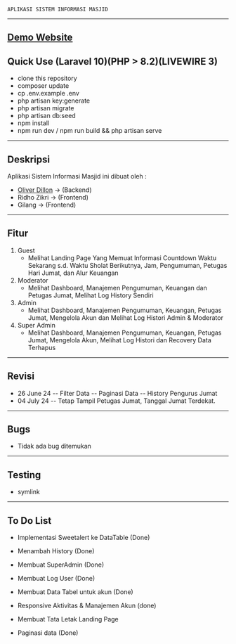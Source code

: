     APLIKASI SISTEM INFORMASI MASJID
------------------------------------------------------
<a href="https://v-project.my.id"> Demo Website </a>
------------------------------------------------------
Quick Use (Laravel 10)(PHP > 8.2)(LIVEWIRE 3)
------------------------------------------------------
- clone this repository
- composer update
- cp .env.example .env
- php artisan key:generate
- php artisan migrate
- php artisan db:seed
- npm install
- npm run dev / npm run build && php artisan serve
-------------------------------------------------------
Deskripsi
-------------------------------------------------------
Aplikasi Sistem Informasi Masjid ini dibuat oleh :
- <a href='https://linkedin.com/in/oliverkore'>Oliver Dillon</a> -> (Backend)
- Ridho Zikri -> (Frontend)
- Gilang -> (Frontend)
--------------------------------------------------------
Fitur
--------------------------------------------------------
1. Guest
   - Melihat Landing Page Yang Memuat Informasi Countdown Waktu Sekarang s.d. Waktu Sholat Berikutnya, Jam, Pengumuman, Petugas Hari Jumat, dan Alur Keuangan
2. Moderator
   - Melihat Dashboard, Manajemen Pengumuman, Keuangan dan Petugas Jumat, Melihat Log History Sendiri
3. Admin
   - Melihat Dashboard, Manajemen Pengumuman, Keuangan, Petugas Jumat, Mengelola Akun dan Melihat Log Histori Admin & Moderator
3. Super Admin
   - Melihat Dashboard, Manajemen Pengumuman, Keuangan, Petugas Jumat, Mengelola Akun, Melihat Log Histori dan Recovery Data Terhapus
--------------------------------------------------------
Revisi
--------------------------------------------------------
- 26 June 24
-- Filter Data
-- Paginasi Data
-- History Pengurus Jumat
- 04 July 24
-- Tetap Tampil Petugas Jumat, Tanggal Jumat Terdekat.
--------------------------------------------------------
Bugs
--------------------------------------------------------
- Tidak ada bug ditemukan
--------------------------------------------------------
Testing
--------------------------------------------------------
- symlink
--------------------------------------------------------
To Do List
--------------------------------------------------------
- Implementasi Sweetalert ke DataTable (Done)
- Menambah History (Done)
- Membuat SuperAdmin (Done)
- Membuat Log User (Done)
- Membuat Data Tabel untuk akun (Done)
- Responsive Aktivitas & Manajemen Akun (done)

- Membuat Tata Letak Landing Page
- Paginasi data (Done)